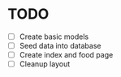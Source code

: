 TODO
====

- [ ] Create basic models
- [ ] Seed data into database
- [ ] Create index and food page
- [ ] Cleanup layout
